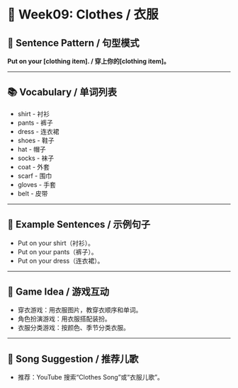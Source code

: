 # 👗 Week09: Clothes / 衣服

## 🌟 Sentence Pattern / 句型模式

**Put on your [clothing item]. / 穿上你的[clothing item]。**

---

## 📚 Vocabulary / 单词列表

- shirt - 衬衫  
- pants - 裤子  
- dress - 连衣裙  
- shoes - 鞋子  
- hat - 帽子  
- socks - 袜子
- coat - 外套
- scarf - 围巾
- gloves - 手套
- belt - 皮带

---

## 📝 Example Sentences / 示例句子

- Put on your shirt（衬衫）。  
- Put on your pants（裤子）。  
- Put on your dress（连衣裙）。  

---

## 🎲 Game Idea / 游戏互动

- 穿衣游戏：用衣服图片，教穿衣顺序和单词。  
- 角色扮演游戏：用衣服搭配装扮。  
- 衣服分类游戏：按颜色、季节分类衣服。  

---

## 🎵 Song Suggestion / 推荐儿歌

- 推荐：YouTube 搜索“Clothes Song”或“衣服儿歌”。  
